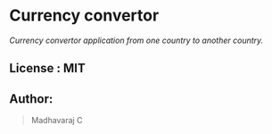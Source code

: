 # Currency convertor

*Currency convertor application from one country to another country.*

## License : MIT

## Author:

> Madhavaraj C
